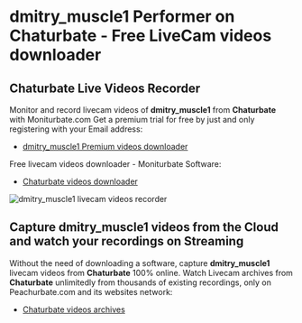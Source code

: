 # dmitry_muscle1 Performer on Chaturbate - Free LiveCam videos downloader

## Chaturbate Live Videos Recorder

Monitor and record livecam videos of **dmitry_muscle1** from **Chaturbate** with Moniturbate.com
Get a premium trial for free by just and only registering with your Email address:
* [dmitry_muscle1 Premium videos downloader](https://moniturbate.com/request-demo-licence-key.html)

Free livecam videos downloader - Moniturbate Software:
* [Chaturbate videos downloader](https://moniturbate.com/moniturbate-download-software.html)

![dmitry_muscle1 livecam videos recorder](https://peachurnet.com/templates/moniturbate-software.png)


## Capture dmitry_muscle1 videos from the Cloud and watch your recordings on Streaming

Without the need of downloading a software, capture **dmitry_muscle1** livecam videos from **Chaturbate** 100% online.
Watch Livecam archives from **Chaturbate** unlimitedly from thousands of existing recordings, only on Peachurbate.com and its websites network:
* [Chaturbate videos archives](https://peachurnet.com/)
